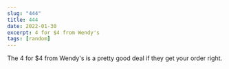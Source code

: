 ```yaml
---
slug: "444"
title: 444
date: 2022-01-30
excerpt: 4 for $4 from Wendy's
tags: [random]
---
```


The 4 for $4 from Wendy's is a pretty good deal if they get your order right.
